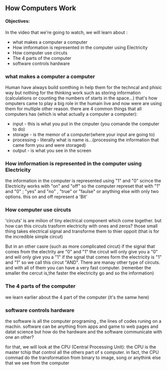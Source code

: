 ## How Computers Work
#### Objectives:
In the video that we're going to watch, we will learn about :
  - what makes a computer a computer
  - How imformation is represented in the computer using Electricity
  - How computer use circuts
  - The 4 parts of the computer
  - software controls hardware

  ### what makes a computer a computer
  Human have always build somthing in help them for the techncal and phisic way but
 nothing for the thinking work such as storing information (calculations or counting the numbers of starts in the space...)
 that's how omputers came to play a big role in the humain live and now were are using them 
 for multiple other reason. 
 there are 4 common things that all computers has (which is what actually a computer a computer):
 - input - this is what you  put in the cmputer (you comande the computer to do)
 - storage - is the memor of a computer(where your input are going to)
 - processing - literally what is name is...(processing the information that came form you and were storaged)
 - output - is what you see in the screen

 ### How imformation is represented in the computer using Electricity
  the information in the computer is represented using "1" and "0"
  scince the Electricity works with "on" and "off" so the computer represet that 
  with "1" and "0" ; "yes" and "no" , "true" or "faulse" or anything else with only two 
  options. this on and off represent a 'Bit'

  ### How computer use circuts
 'circuts' is are milion of tiny electrical component which come together.
 but how can this circuts trasform electricity with ones and zeros?
 those small thing takes electrical signal and transforme them to thier oppoit
 (that is for the incredible simple circut)

But in an other casre (such as more complicated circut) if the signal that comes from the electrity are "0" and "1"
the circut will only give you a "0" and will only give you a "1" if the sgnal that comes form 
the electricity is "1" and "1" so we call this circut "AND". There are manay other type of circuts. and with all of them 
you can have a very fast computer. (remenber the smaller the cercut is,the faster the electricity go and so the information)

###  The 4 parts of the computer
we learn earlier about the 4 part of the computer (it's the samw here)

### software controls hardware
 the software is all the computer programing , the lines of codes runing on a machin. 
 software can be anything from apps and game to web pages and datat science
  but how do the hardware and the software communicate with one an other?

for that, we will look at the CPU (Central Processing Unit):
the CPU is the master tchip that control all the others part of s computer. 
in fact, the CPU commad do the transformation from binary to image, song or anythink else that we see from the computer